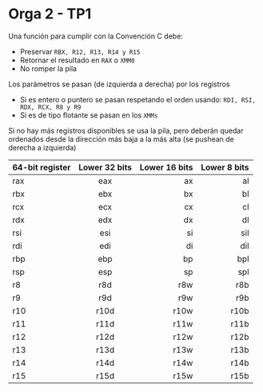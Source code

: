 # Orga 2 - TP1 

Una función para cumplir con la Convención C debe:
- Preservar ```RBX, R12, R13, R14 y R15```
- Retornar el resultado en ```RAX``` o ```XMM0```
- No romper la pila

Los parámetros se pasan (de izquierda a derecha) por los registros
- Si es entero o puntero se pasan respetando el orden usando:
```RDI, RSI, RDX, RCX, R8 y R9```
- Si es de tipo flotante se pasan en los ```XMMs```

Si no hay más registros disponibles se usa la pila, pero deberán
quedar ordenados desde la dirección más baja a la más alta (se
pushean de derecha a izquierda)

| 64-bit register | Lower 32 bits | Lower 16 bits | Lower 8 bits |
| --------------- |:-------------:| -------------:|-------------:|
| rax             | eax           | ax            | al           |
| rbx             | ebx           | bx            | bl           |
| rcx             | ecx           | cx            | cl           |
| rdx             | edx           | dx            | dl           |
| rsi             | esi           | si            | sil          |
| rdi             | edi           | di            | dil          |
| rbp             | ebp           | bp            | bpl          |
| rsp             | esp           | sp            | spl          |
| r8              | r8d           | r8w           | r8b          |
| r9              | r9d           | r9w           | r9b          |
| r10             | r10d          | r10w          | r10b         |
| r11             | r11d          | r11w          | r11b         |
| r12             | r12d          | r12w          | r12b         |
| r13             | r13d          | r13w          | r13b         |
| r14             | r14d          | r14w          | r14b         |
| r15             | r15d          | r15w          | r15b         |
